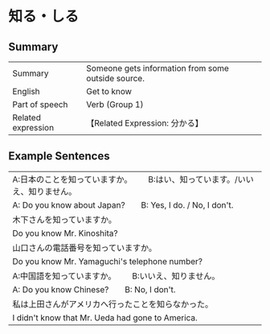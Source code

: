 # 知る・しる

## Summary

<table><tr>   <td>Summary</td>   <td>Someone gets information from some outside source.</td></tr><tr>   <td>English</td>   <td>Get to know</td></tr><tr>   <td>Part of speech</td>   <td>Verb (Group 1)</td></tr><tr>   <td>Related expression</td>   <td>【Related Expression: 分かる】</td></tr></table>

## Example Sentences

<table><tr><td>A:日本のことを知っていますか。  B:はい、知っています。/いいえ、知りません。</td></tr><tr><td>A: Do you know about Japan?&emsp;&emsp;B: Yes, I do. / No, I don't.</td></tr><tr><td>木下さんを知っていますか。</td></tr><tr><td>Do you know Mr. Kinoshita?</td></tr><tr><td>山口さんの電話番号を知っていますか。</td></tr><tr><td>Do you know Mr. Yamaguchi's telephone number?</td></tr><tr><td>A:中国語を知っていますか。  B:いいえ、知りません。</td></tr><tr><td>A: Do you know Chinese?&emsp;&emsp;B: No, I don't.</td></tr><tr><td>私は上田さんがアメリカへ行ったことを知らなかった。</td></tr><tr><td>I didn't know that Mr. Ueda had gone to America.</td></tr></table>

